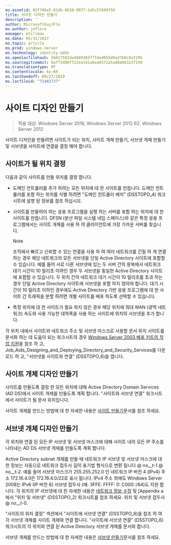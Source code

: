 ```yaml
---
ms.assetid: 83f746e5-81db-4610-9977-1d5c57699f50
title: 사이트 디자인 만들기
description: ''
author: MicrosoftGuyJFlo
ms.author: joflore
manager: mtillman
ms.date: 05/31/2017
ms.topic: article
ms.prod: windows-server
ms.technology: identity-adds
ms.openlocfilehash: 5b017582dad68938377fde4055d9a37b0c0af29b
ms.sourcegitcommit: 6aff3d88ff22ea141a6ea6572a5ad8dd6321f199
ms.translationtype: MT
ms.contentlocale: ko-KR
ms.lasthandoff: 09/27/2019
ms.locfileid: "71402737"
---
```

# <a name="creating-a-site-design"></a>사이트 디자인 만들기

>적용 대상: Windows Server 2016, Windows Server 2012 R2, Windows Server 2012

사이트 디자인을 만들려면 사이트가 되는 위치, 사이트 개체 만들기, 서브넷 개체 만들기 및 서브넷을 사이트에 연결을 결정 해야 합니다.  
  
## <a name="deciding-which-locations-will-become-sites"></a>사이트가 될 위치 결정

다음과 같이 사이트를 만들 위치를 결정 합니다.  
  
- 도메인 컨트롤러를 추가 하려는 모든 위치에 대 한 사이트를 만듭니다. 도메인 컨트롤러를 포함 하는 위치를 식별 하려면 "도메인 컨트롤러 배치" (DSSTOPO_4) 워크시트에 설명 된 정보를 참조 하십시오.  
- 사이트를 만들어야 하는 응용 프로그램을 실행 하는 서버를 포함 하는 위치에 대 한 사이트를 만듭니다. DFSN (분산 파일 시스템 네임 스페이스)와 같은 특정 응용 프로그램에서는 사이트 개체를 사용 하 여 클라이언트에 가장 가까운 서버를 찾습니다.  

   > [!NOTE]  
   > 조직에서 빠르고 신뢰할 수 있는 연결을 사용 하 여 여러 네트워크를 긴밀 하 게 연결 하는 경우 해당 네트워크의 모든 서브넷을 단일 Active Directory 사이트에 포함할 수 있습니다. 예를 들어 서로 다른 서브넷에 있는 두 서버 간의 왕복에서 네트워크 대기 시간이 10 밀리초 이하인 경우 두 서브넷을 동일한 Active Directory 사이트에 포함할 수 있습니다. 두 위치 간의 네트워크 대기 시간이 10 밀리초를 초과 하는 경우 단일 Active Directory 사이트에 서브넷을 포함 하지 않아야 합니다. 대기 시간이 10 밀리초 이하인 경우에도 Active Directory 기반 응용 프로그램에 대 한 사이트 간 트래픽을 분할 하려면 개별 사이트를 배포 하도록 선택할 수 있습니다.  

- 특정 위치에 대 한 사이트가 필요 하지 않은 경우 해당 위치에 최대 WAN (광역 네트워크) 속도와 사용 가능한 대역폭을 사용 하는 사이트에 위치의 서브넷을 추가 합니다.  
  
각 위치 내에서 사이트와 네트워크 주소 및 서브넷 마스크로 사용할 문서 위치 사이트를 문서화 하는 데 도움이 되는 워크시트의 경우 [Windows Server 2003 배포 키트의 작업 지원](https://go.microsoft.com/fwlink/?LinkID=102558)을 참조 하 고, Job_Aids_Designing_and_Deploying_Directory_and_Security_Services를 다운로드 하 고, "서브넷을 사이트와 연결" (DSSTOPO_6)을 엽니다.  
  
## <a name="creating-a-site-object-design"></a>사이트 개체 디자인 만들기

사이트를 만들도록 결정 한 모든 위치에 대해 Active Directory Domain Services (AD DS)에서 사이트 개체를 만들도록 계획 합니다. "사이트와 서브넷 연결" 워크시트에서 사이트가 될 문서 위치입니다.  
  
사이트 개체를 만드는 방법에 대 한 자세한 내용은 [사이트 만들기](https://go.microsoft.com/fwlink/?LinkId=107067)문서를 참조 하세요.  
  
## <a name="creating-a-subnet-object-design"></a>서브넷 개체 디자인 만들기

각 위치와 연결 된 모든 IP 서브넷 및 서브넷 마스크에 대해 사이트 내의 모든 IP 주소를 나타내는 AD DS 서브넷 개체를 만들도록 계획 합니다.  
  
Active Directory subnet 개체를 만들 때 네트워크 IP 서브넷 및 서브넷 마스크에 대 한 정보는 자동으로 네트워크 접두사 길이 표기법 형식으로 변환 됩니다 <IP address> @ no__t-1 @ no__t-2. 예를 들어 서브넷 마스크가 255.255.252.0 인 네트워크 IP 버전 4 (IPv4) 주소 172.16.4.0은 172.16.4.0/22로 표시 됩니다. IPv4 주소 외에도 Windows Server 2008는 IPv6 (IP 버전 6) 서브넷 접두사 (예: 3FFE: FFFF: 0: C000::/64)도 지원 합니다. 각 위치의 IP 서브넷에 대 한 자세한 내용은 [네트워크 정보 수집](../../ad-ds/plan/Collecting-Network-Information.md) 및 [Appendix a에서 "위치 및 서브넷" (DSSTOPO_2) 워크시트를 참조 하세요. 위치 및 서브넷 접두사 @ no__t-0.  
  
"사이트의 위치 결정" 섹션에서 "사이트에 서브넷 연결" (DSSTOPO_6)을 참조 하 여 각 서브넷 개체를 사이트 개체와 연결 합니다. "사이트에 서브넷 연결" (DSSTOPO_6) 워크시트의 각 위치와 연결 된 Active Directory 서브넷 개체를 문서화 합니다.  
  
서브넷 개체를 만드는 방법에 대 한 자세한 내용은 [서브넷 만들기](https://go.microsoft.com/fwlink/?LinkId=107068)문서를 참조 하세요.
